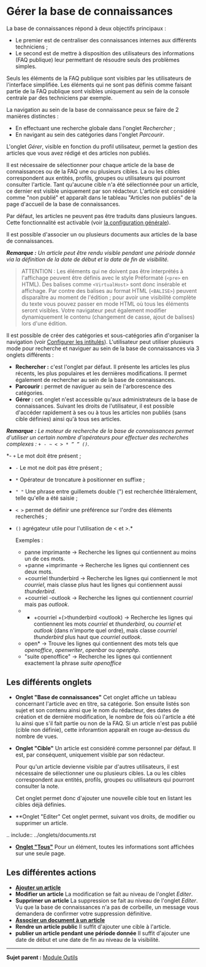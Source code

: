 Gérer la base de connaissances
==============================

La base de connaissances répond à deux objectifs principaux :

-   Le premier est de centraliser des connaissances internes aux différents techniciens ;
-   Le second est de mettre à disposition des utilisateurs des informations (FAQ publique) leur permettant de résoudre seuls des problèmes simples.

Seuls les éléments de la FAQ publique sont visibles par les utilisateurs de l'interface simplifiée. Les éléments qui ne sont pas définis comme faisant partie de la FAQ publique sont visibles uniquement au sein de la console centrale par des techniciens par exemple.

La navigation au sein de la base de connaissance peux se faire de 2 manières distinctes :

-   En effectuant une recherche globale dans l'onglet *Rechercher* ;
-   En navigant au sein des catégories dans l'onglet *Parcourir*.

L'onglet *Gérer*, visible en fonction du profil utilisateur, permet la gestion des articles que vous avez rédigé et des articles non publiés.

Il est nécessaire de sélectionner pour chaque article de la base de connaissances ou de la FAQ une ou plusieurs cibles. La ou les cibles correspondent aux entités, profils, groupes ou utilisateurs qui pourront consulter l'article. Tant qu'aucune cible n'a été sélectionnée pour un article, ce dernier est visible uniquement par son rédacteur.
L'article est considéré comme "non publié" et apparaît dans le tableau "Articles non publiés" de la page d'accueil de la base de connaissances.

Par défaut, les articles ne peuvent pas être traduits dans plusieurs langues. Cette fonctionnalité est activable (voir [la configuration générale](08_Module_Configuration/06_Générale/02_Configuration_Générale.md "Cet onglet permet de personnaliser l'apparence générale de l'application.")).

Il est possible d'associer un ou plusieurs documents aux articles de la base de connaissances.

***Remarque :** Un article peut être rendu visible pendant une période donnée via la définition de la date de début et la date de fin de visibilité.*

>ATTENTION :
>Les éléments qui ne doivent pas être interprétés à l'affichage peuvent être définis avec le style Préformaté (`<pre>` en HTML). 
>Des balises comme `<VirtualHost>` sont donc insérable et affichage. 
>Par contre des balises au format HTML (`<BALISE>`) peuvent disparaître au moment de l'édition ; pour avoir une visibilité complète du texte vous pouvez passer en mode HTML où tous les éléments seront visibles. 
>Votre navigateur peut également modifier dynamiquement le contenu (changement de casse, ajout de balises) lors d'une édition.

Il est possible de créer des catégories et sous-catégories afin d'organiser la navigation (voir [Configurer les intitulés](08_Module_Configuration/02_Intitulés/01_Intitulés.md "Les intitulés se configurent depuis le menu Configuration > Intitulés")).
L'utilisateur peut utiliser plusieurs mode pour recherche et naviguer au sein de la base de connaissances via 3 onglets différents :

-   **Rechercher :** c'est l'onglet par défaut. Il présente les articles les plus récents, les plus populaires et les dernières modifications. Il permet également de rechercher au sein de la base de     connaissances.
-   **Parcourir :** permet de naviguer au sein de l'arborescence des catégories.
-   **Gérer :** cet onglet n'est accessible qu'aux administrateurs de la base de connaissances. Suivant les droits de l'utilisateur, il est possible d'accéder rapidement à ses ou à tous les articles non publiés (sans cible définies) ainsi qu'à tous ses articles.

***Remarque :** Le moteur de recherche de la base de connaissances permet d'utiliser un certain nombre d'opérateurs pour effectuer des recherches complexes : `+ - ~ < > * ” ” ()`.*

*- `+` Le mot doit être présent ;
- `-` Le mot ne doit pas être présent ;
- `*` Opérateur de troncature à positionner en suffixe ;
- `" "` Une phrase entre guillemets double (") est recherchée littéralement, telle qu'elle a été saisie ;
- `< >` permet de définir une préférence sur l'ordre des éléments recherchés ;
- `()` agrégateur utile pour l'utilisation de < et >.*

    Exemples :

    - panne imprimante 
       -> Recherche les lignes qui contiennent au moins un de ces mots.
    - +panne +imprimante 
       -> Recherche les lignes qui contiennent ces deux mots.
    - +courriel thunderbird
       -> Recherche les lignes qui contiennent le mot *courriel*, 
          mais classe plus haut les lignes qui contiennent aussi *thunderbird*.
    - +courriel -outlook
       -> Recherche les lignes qui contiennent *courriel* mais pas *outlook*.
    - * +courriel +(>thunderbird <outlook)
      -> Recherche les lignes qui contiennent les mots *courriel* et *thunderbird*, 
                                                    ou *courriel* et *outlook* (dans n'importe quel ordre), 
         mais classe *courriel thunderbird* plus haut que *courriel outlook*.
    - open*
       -> Trouve les lignes qui contiennent des mots tels que *openoffice*, *openwriter*, *openbar* ou *openphp*.
    - "suite openoffice"
       -> Recherche les lignes qui contiennent exactement la phrase *suite openoffice*

Les différents onglets
----------------------

- **Onglet "Base de connaissances"**
  Cet onglet affiche un tableau concernant l'article avec en titre, sa catégorie.
  Son ensuite listés son sujet et son contenu ainsi que le nom du rédacteur, des dates de création et de dernière modification, le nombre de fois où l'article a été lu ainsi que s'il fait partie ou non de la FAQ.
  Si un article n'est pas publié (cible non définie), cette inforamtion apparaît en rouge au-dessus du nombre de vues.


-   **Onglet "Cible"**
    Un article est considéré comme personnel par défaut. Il est, par conséquent, uniquement visible par son rédacteur.

    Pour qu'un article devienne visible par d'autres utilisateurs, il est nécessaire de sélectionner une ou plusieurs cibles. La ou les cibles correspondent aux entités, profils, groupes ou utilisateurs qui pourront consulter la note.

    Cet onglet permet donc d'ajouter une nouvelle cible tout en listant les cibles déjà définies.


- **Onglet "Editer"
  Cet onglet permet, suivant vos droits, de modifier ou supprimer un article.

.. include:: ../onglets/documents.rst

- **[Onglet "Tous"](Les_différents_onglets/Onglet_Tous.md)**
     Pour un élément, toutes les informations sont affichées sur une seule page.


Les différentes actions
-----------------------
-   **[Ajouter un article](Les_différentes_actions/Créer_un_nouvel_objet.md)**
-   **Modifier un article**
    La modification se fait au niveau de l'onglet *Editer*.
-   **Supprimer un article**
    La suppression se fait au niveau de l'onglet *Editer*. Vu que la base de connaissances n'a pas de corbeille, un message vous demandera de confirmer votre suppression définitive.
-   **[Associer un document à un article](Les_différentes_actions/Lier_un_document_à_un_objet.md)**
-   **Rendre un article public**
    Il suffit d'ajouter une cible à l'article.
-   **publier un article pendant une période donnée**
    Il suffit d'ajouter une date de début et une date de fin au niveau de la visibilité.

----------------
**Sujet parent :** [Module Outils](06_Module_Outils/01_Module_Outils.md "Le module Outils permet aux utilisateurs de gérer les notes, la base de connaissance, les réservations ainsi que de générer des rapports")
